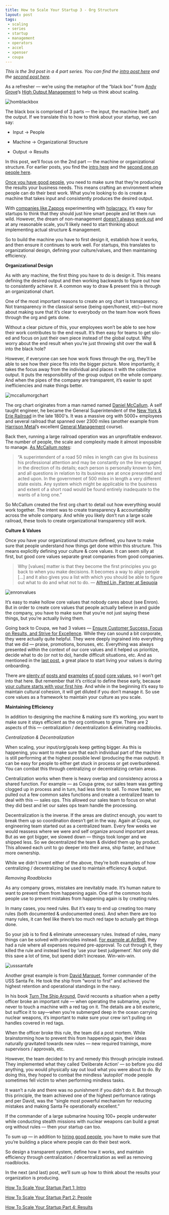 ```yaml
---
title: How to Scale Your Startup 3 - Org Structure
layout: post
tags: 
 - scaling
 - series
 - startup
 - management
 - operators
 - accel
 - xpenser
 - coupa
---
```


*This is the 3rd post in a 4 part series. You can find the [intro post here](/2016/08/30/scaling-startup-intro/) and the [second post here](/2016/10/03/scaling-startup-2-people/).*

As a refresher — we’re using the metaphor of the “black box” from [Andy Grove](https://en.wikipedia.org/wiki/Andrew_Grove)’s [High Output Management](https://www.amazon.com/High-Output-Management-Andrew-Grove/dp/0679762884) to help us think about scaling.

![homblackbox](/images/homblackbox.png)

The black box is comprised of 3 parts — the input, the machine itself, and the output. If we translate this to how to think about your startup, we can say:

* Input → People

* Machine → Organizational Structure

* Output → Results

In this post, we’ll focus on the 2nd part — the machine or organizational structure. For earlier posts, you find the [intro here](https://medium.com/@chriseyin/how-to-scale-your-startup-an-intro-219185513449#.u6vb4kcue) and the [second one on people here](https://42hire.com/how-to-scale-your-startup-part-2-people-6bee26696ae8#.pll03ofed).

[Once you have good people](https://medium.com/@chriseyin/how-to-scale-your-startup-part-2-people-6bee26696ae8#.g5uamt2kz), you need to make sure that they’re producing the results your business needs. This means crafting an environment where people can do their best work. What you’re looking to do is create a machine that takes input and consistently produces the desired output.

With [companies like Zappos](https://www.zapposinsights.com/about/holacracy) experimenting with [holacracy](http://www.holacracy.org/), it’s easy for startups to think that they should just hire smart people and let them run wild. However, the dream of non-management [doesn’t always](http://fortune.com/2016/03/04/management-changes-at-medium/) [work out](https://www.bloomberg.com/news/articles/2016-09-06/why-github-finally-abandoned-its-bossless-workplace) and at any reasonable scale, you’ll likely need to start thinking about implementing actual structure & management.

So to build the machine you have to first design it, establish how it works, and then ensure it continues to work well. For startups, this translates to organizational design, defining your culture/values, and then maintaining efficiency.

**Organizational Design**

As with any machine, the first thing you have to do is design it. This means defining the desired output and then working backwards to figure out how to consistently achieve it. A common way to draw & present this is through an organizational chart.

One of the most important reasons to create an org chart is transparency. Not transparency in the classical sense (being open/honest, etc)—but more about making sure that it’s clear to everybody on the team how work flows through the org and gets done.

Without a clear picture of this, your employees won’t be able to see how their work contributes to the end result. It’s then easy for teams to get silo-ed and focus on just their own piece instead of the global output. Why worry about the end result when you’re just throwing shit over the wall & into the black hole?

However, if everyone can see how work flows through the org, they’ll be able to see how their piece fits into the bigger picture. More importantly, it takes the focus away from the individual and places it with the collective output. It puts the responsibility of the group output on the whole company. And when the pipes of the company are transparent, it’s easier to spot inefficiencies and make things better.

![mccallumorgchart](/images/mccallumorgchart.png)

The org chart originates from a man named named [Daniel McCallum](https://en.wikipedia.org/wiki/Daniel_McCallum). A self taught engineer, he became the General Superintendent of the [New York & Erie Railroad](https://en.wikipedia.org/wiki/Erie_Railroad) in the late 1800's. It was a massive org with 5000+ employees and several railroad that spanned over 2300 miles (another example from [Harrison Metal](https://www.harrisonmetal.com/)’s excellent [General Management](https://www.harrisonmetal.com/courses/foundations-general-management) course).

Back then, running a large railroad operation was an unprofitable endeavor. The number of people, the scale and complexity made it almost impossible to manage. [As McCallum notes](https://en.wikipedia.org/wiki/Daniel_McCallum#Large-scale_management_problems_at_New_York_.26_Erie_Railroad.2C_1850s):
> “A superintendent of a road 50 miles in length can give its business his professional attention and may be constantly on the line engaged in the direction of its details; each person is personally known to him, and all questions in relation to its business are at once presented and acted upon.
> In the government of 500 miles in length a very different state exists. Any system which might be applicable to the business and extent of a short road would be found entirely inadequate to the wants of a long one.”

So McCallum created the first org chart to detail out how everything would work together. The intent was to create transparency & accountability across the whole company. And while you likely don’t run a large scale railroad, these tools to create organizational transparency still work.

**Culture & Values**

Once you have your organizational structure defined, you have to make sure that people understand how things get done within this structure. This means explicitly defining your culture & core values. It can seem silly at first, but good core values separate great companies from good companies.
> Why [values] matter is that they become the first principles you go back to when you make decisions. It becomes a way to align people […] and it also gives you a list with which you should be able to figure out what to do and what not to do.
> — [Alfred Lin, Partner at Sequoia](http://startupclass.samaltman.com/courses/lec10/)

![enronvalues](/images/enronvalues.png)

It’s easy to make hollow core values that nobody cares about (see Enron). But in order to create core values that people actually believe in and guide the company, you have to make sure that you’re not just saying these things, but you’re actually living them.

Going back to Coupa, we had 3 values — [Ensure Customer Success, Focus on Results, and Strive for Excellence](http://www.coupa.com/company/core-values/). While they can sound a bit corporate, they were actually quite helpful. They were deeply ingrained into everything that we did — praise, promotions, bonuses, etc. Everything was always presented within the context of our core values and it helped us prioritize, decide what to do (or not to do), handle difficult situations, etc. And as mentioned in the [last post](https://medium.com/@chriseyin/how-to-scale-your-startup-part-2-people-6bee26696ae8#.pll03ofed), a great place to start living your values is during onboarding.

There are [plenty of](http://www.slideshare.net/twilio/scaling-company-values-twilio-techweek-2012) [posts and](http://startupclass.samaltman.com/courses/lec10/) [examples](https://www.twilio.com/company/nine-values) [of good](http://www.slideshare.net/Bufferapp/buffer-culture-04) [core values](http://www.slideshare.net/reed2001/culture-1798664), so I won’t get into that here. But remember that it’s critical to define these early, because [your culture starts with your first hire](https://hunterwalk.com/2013/10/24/for-startups-your-culture-starts-with-your-first-hire/). And while in the beginning it’s easy to maintain cultural cohesion, it will get diluted if you don’t manage it. So use core values as a framework to maintain your culture as you scale.

**Maintaining Efficiency**

In addition to designing the machine & making sure it’s working, you want to make sure it stays efficient as the org continues to grow. There are 2 aspects of this — centralization / decentralization & eliminating roadblocks.

*Centralization & Decentralization*

When scaling, your input/org/goals keep getting bigger. As this is happening, you want to make sure that each individual part of the machine is still performing at the highest possible level (producing the max output). It can be easy for people to either get stuck in process or get overburdened. You can combat this through centralizing or decentralizing certain areas.

Centralization works when there is heavy overlap and consistency across a shared function. For example — as Coupa grew, our sales team was getting clogged up in process and in turn, had less time to sell. To move faster, we pulled out a few common sales functions and create a centralized team to deal with this — sales ops. This allowed our sales team to focus on what they did best and let our sales ops team handle the processing.

Decentralization is the inverse. If the areas are distinct enough, you want to break them up so coordination doesn’t get in the way. Again at Coupa, our engineering team started out as a centralized team. Every few weeks we would reassess where we were and self organize around important areas. But as we got bigger, we slowed down — things took longer and we shipped less. So we decentralized the team & divided them up by product. This allowed each unit to go deeper into their area, ship faster, and have more ownership.

While we didn’t invent either of the above, they’re both examples of how centralizing / decentralizing be used to maintain efficiency & output.

*Removing Roadblocks*

As any company grows, mistakes are inevitably made. It’s human nature to want to prevent them from happening again. One of the common tools people use to prevent mistakes from happening again is by creating rules.

In many cases, you need rules. But it’s easy to end up creating too many rules (both documented & undocumented ones). And when there are too many rules, it can feel like there’s too much red tape to actually get things done.

So your job is to find & eliminate unnecessary rules. Instead of rules, many things can be solved with principles instead. [For example at AirBnB](http://firstround.com/review/bureaucracy-isnt-inevitable-heres-how-airbnb-beat-it/), they had a rule where all expenses required pre-approval. To cut through it, they killed the rule and instead lived by ‘use your best judgement’. Not only did this save a lot of time, but spend didn’t increase. Win-win-win.

![usssantafe](/images/usssantafe.png)

Another great example is from [David Marquet](http://www.davidmarquet.com/), former commander of the USS Santa Fe. He took the ship from “worst to first” and achieved the highest retention and operational standings in the navy.

In his book [Turn The Ship Around](https://www.amazon.com/Turn-Ship-Around-Turning-Followers/dp/1591846404), David recounts a situation when a petty officer broke an important rule — when operating the submarine, you’re never to touch a machine with a red tag on it. The details are a bit esoteric, but suffice it to say—when you’re submerged deep in the ocean carrying nuclear weapons, it’s important to make sure your crew isn’t pulling on handles covered in red tags.

When the officer broke this rule, the team did a post mortem. While brainstorming how to prevent this from happening again, their ideas naturally gravitated towards new rules — new required trainings, more supervisors / approvals, etc.

However, the team decided to try and remedy this through principle instead. They implemented what they called ‘Deliberate Action’ — so before you did anything, you would physically say out loud what you were about to do. By doing this, they hoped to combat the mindless ‘autopilot’ mode people sometimes fell victim to when performing mindless tasks.

It wasn’t a rule and there was no punishment if you didn’t do it. But through this principle, the team achieved one of the highest performance ratings and per David, was the “single most powerful mechanism for reducing mistakes and making Santa Fe operationally excellent.”

If the commander of a large submarine housing 100+ people underwater while conducting stealth missions with nuclear weapons can build a great org without rules — then your startup can too.

To sum up — in addition to [hiring good people](https://42hire.com/how-to-scale-your-startup-part-2-people-6bee26696ae8#.js9i91sno), you have to make sure that you’re building a place where people can do their best work.

So design a transparent system, define how it works, and maintain efficiency through centralization / decentralization as well as removing roadblocks.

In the next (and last) post, we’ll sum up how to think about the results your organization is producing.

[How To Scale Your Startup Part 1: Intro](/2016/08/30/scaling-startup-intro/)

[How To Scale Your Startup Part 2: People](/2016/10/03/scaling-startup-2-people/)

[How To Scale Your Startup Part 4: Results](/2016/11/22/scaling-startup-4-results/)
